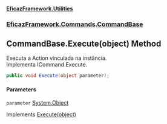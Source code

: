 #### [EficazFramework.Utilities](EficazFrameworkUtilities.md 'EficazFramework Utilities')
### [EficazFramework.Commands](EficazFrameworkUtilities.md#EficazFramework.Commands 'EficazFramework.Commands').[CommandBase](CommandBase.md 'EficazFramework.Commands.CommandBase')

## CommandBase.Execute(object) Method

Executa a Action vinculada na instância.  
Implementa ICommand.Execute.

```csharp
public void Execute(object parameter);
```
#### Parameters

<a name='EficazFramework.Commands.CommandBase.Execute(object).parameter'></a>

`parameter` [System.Object](https://docs.microsoft.com/en-us/dotnet/api/System.Object 'System.Object')

Implements [Execute(object)](https://docs.microsoft.com/en-us/dotnet/api/System.Windows.Input.ICommand.Execute#System_Windows_Input_ICommand_Execute_System_Object_ 'System.Windows.Input.ICommand.Execute(System.Object)')